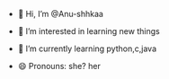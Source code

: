 - 👋 Hi, I’m @Anu-shhkaa
- 👀 I’m interested in learning new things 
- 🌱 I’m currently learning python,c,java

  
- 😄 Pronouns: she? her
  

<!---
Anu-shhkaa/Anu-shhkaa is a ✨ special ✨ repository because its `README.md` (this file) appears on your GitHub profile.
You can click the Preview link to take a look at your changes.
--->
